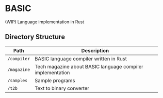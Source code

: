 # BASIC

(WIP) Language implementation in Rust

## Directory Structure

| Path | Description |
| --- | --- |
| `/compiler` | BASIC language compiler written in Rust |
| `/magazine` | Tech magazine about BASIC language compiler implementation |
| `/samples` | Sample programs |
| `/t2b` | Text to binary converter |
